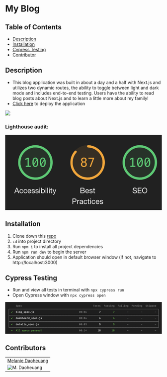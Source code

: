 # My Blog 

## Table of Contents
* [Description](#description)
* [Installation](#installation)
* [Cypress Testing](#cypress)
* [Contributor](#contributor) 

<a name="description"></a>
## Description
 - This blog application was built in about a day and a half with Next.js and utilizes two dynamic routes, the ability to toggle between light and dark mode and includes end-to-end testing. Users have the ability to read blog posts about Next.js and to learn a little more about my family! 
 - [Click here](https://nextjs-blog-roan-seven.vercel.app/) to deploy the application
 
<img src="https://media.giphy.com/media/Gudz8o4uE5gnsh5xNK/giphy-downsized.gif" width="600">

### Lighthouse audit:

![accessibility](./public/images/accessibility.png)

<a name="installation"></a>
## Installation
1. Clone down this [repo](git@github.com:daomeow/nextjs-blog.git)
2. `cd` into project directory
3. Run `npm i` to install all project dependencies
4. Run `npm run dev` to begin the server
5. Application should open in default browser window (if not, navigate to http://localhost:3000)

<a name="cypress"></a>
## Cypress Testing 
- Run and view all tests in terminal with `npx cypress run`
- Open Cypress window with `npx cypress open`

![cypress](./public/images/cypress.png)

<a name="contributor"></a>
## Contributors
<table>
    <tr>
        <td><a href="https://github.com/daomeow">Melanie Daoheuang</td>
    </tr>
    <tr>
      <td><img src="https://avatars.githubusercontent.com/u/72346536?v=4" alt="M. Daoheuang" width="125" height="auto" /></td>
</table>

